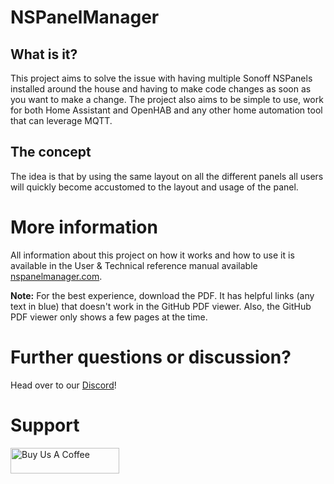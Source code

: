 # NSPanelManager

## What is it?

This project aims to solve the issue with having multiple Sonoff NSPanels installed around the house and having to make code changes as soon as you want to make a change. The project also aims to be simple to use, work for both Home Assistant and OpenHAB and any other home automation tool that can leverage MQTT.

## The concept

The idea is that by using the same layout on all the different panels all users will quickly become accustomed to the layout and usage of the panel.

# More information

All information about this project on how it works and how to use it is available in the User & Technical reference manual available [nspanelmanager.com](https://nspanelmanager.com).

**Note:** For the best experience, download the PDF. It has helpful links (any text in blue) that doesn't work in the GitHub PDF viewer. Also, the GitHub PDF viewer only shows a few pages at the time.

# Further questions or discussion?

Head over to our [Discord](https://discord.gg/RwXvAH56fE)!

# Support

<a href="https://www.buymeacoffee.com/nspanelmanager" target="_blank"><img src="https://cdn.buymeacoffee.com/buttons/default-orange.png" alt="Buy Us A Coffee" height="41" width="174"></a>
